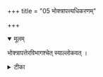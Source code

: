 +++
title = "05 भोक्त्रापत्त्यधिकरणम्"

+++


<details open><summary>मूलम्</summary>

भोक्त्रापत्तेरविभागश्चेत् स्याल्लोकवत् ।
</details>



<details><summary>टीका</summary>

ब्रह्मणोऽखिलदेहत्वे भोक्तृत्वं जीववद्भवेत् । नातो विभाग इति चेत् देहित्वेऽपि न भोक्तृता ॥ [152]
</details>

